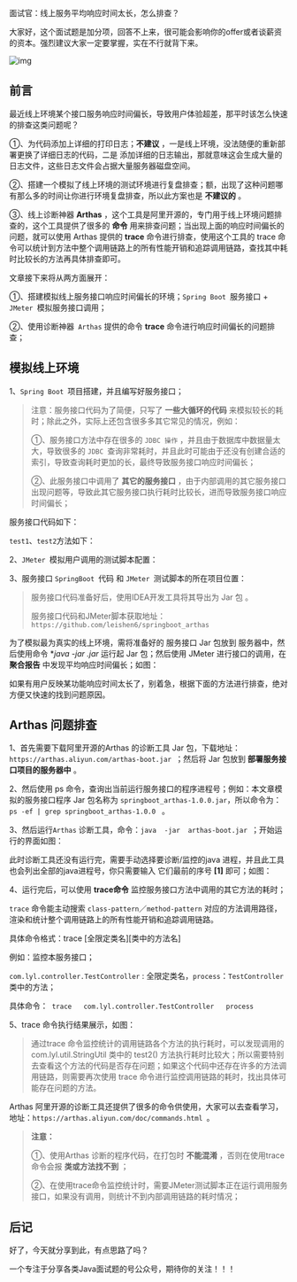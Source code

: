 面试官：线上服务平均响应时间太长，怎么排查？

大家好，这个面试题是加分项，回答不上来，很可能会影响你的offer或者谈薪资的资本。强烈建议大家一定要掌握，实在不行就背下来。

![img](E:\other\网络\assets\src=http-%2F%2Fwww.17qq.com%2Fimg_biaoqing%2F30588397.jpeg&refer=http-%2F%2Fwww.17qq.gif) 

## 前言

最近线上环境某个接口服务响应时间偏长，导致用户体验超差，那平时该怎么快速的排查这类问题呢？

①、为代码添加上详细的打印日志；**不建议** ，一是线上环境，没法随便的重新部署更换了详细日志的代码，二是 添加详细的日志输出，那就意味这会生成大量的日志文件，这些日志文件会占据大量服务器磁盘空间。

②、搭建一个模拟了线上环境的测试环境进行复盘排查；额，出现了这种问题哪有那么多的时间让你进行环境复盘排查，所以此方案也是 **不建议的** 。

③、线上诊断神器 **Arthas** ，这个工具是阿里开源的，专门用于线上环境问题排查的，这个工具提供了很多的  **命令** 用来排查问题；当出现上面的响应时间偏长的问题，就可以使用 Arthas 提供的  **trace**  命令进行排查，使用这个工具的 trace 命令可以统计到方法中整个调用链路上的所有性能开销和追踪调用链路，查找其中耗时比较长的方法再具体排查即可。

文章接下来将从两方面展开：

①、搭建模拟线上服务接口响应时间偏长的环境；`Spring Boot `服务接口 +  `JMeter `模拟服务接口调用；

②、使用诊断神器` Arthas` 提供的命令 **trace** 命令进行响应时间偏长的问题排查；

## 模拟线上环境

1、`Spring Boot `项目搭建，并且编写好服务接口；

> 注意：服务接口代码为了简便，只写了 **一些大循环的代码** 来模拟较长的耗时；除此之外，实际上还包含很多多其它常见的情况，例如：
>
> ①、服务接口方法中存在很多的  `JDBC 操作` ，并且由于数据库中数据量太大，导致很多的 `JDBC `查询非常耗时，并且此时可能由于还没有创建合适的索引，导致查询耗时更加的长，最终导致服务接口响应时间偏长；
>
> ②、此服务接口中调用了 **其它的服务接口** ，由于内部调用的其它服务接口出现问题等，导致此其它服务接口执行耗时比较长，进而导致服务接口响应时间偏长；

服务接口代码如下：

`test1`、`test2`方法如下：

2、`JMeter `模拟用户调用的测试脚本配置：

3、服务接口 `SpringBoot `代码 和 `JMeter `测试脚本的所在项目位置：

> 服务接口代码准备好后，使用IDEA开发工具将其导出为 Jar 包 。
>
> 服务接口代码和JMeter脚本获取地址：`https://github.com/leishen6/springboot_arthas`

为了模拟最为真实的线上环境，需将准备好的 服务接口 Jar 包放到 服务器中，然后使用命令  **java -jar  .jar*  运行起 Jar 包；然后使用 JMeter  进行接口的调用，在 **聚合报告** 中发现平均响应时间偏长；如图：

如果有用户反映某功能响应时间太长了，别着急，根据下面的方法进行排查，绝对方便又快速的找到问题原因。

## Arthas 问题排查

1、首先需要下载阿里开源的Arthas 的诊断工具 Jar 包，下载地址：`https://arthas.aliyun.com/arthas-boot.jar `；然后将 Jar 包放到 **部署服务接口项目的服务器中** 。

2、然后使用 ps 命令，查询出当前运行服务接口的程序进程号；例如：本文章模拟的服务接口程序 Jar 包名称为 `springboot_arthas-1.0.0.jar`，所以命令为：`ps -ef | grep springboot_arthas-1.0.0 ` 。

3、然后运行`Arthas` 诊断工具，命令：`java  -jar  arthas-boot.jar `；开始运行的界面如图：

此时诊断工具还没有运行完，需要手动选择要诊断/监控的java 进程，并且此工具也会列出全部的java进程号，你只需要输入 它们最前的序号  **[1]**  即可；如图：

4、运行完后，可以使用 **trace命令** 监控服务接口方法中调用的其它方法的耗时；

`trace` 命令能主动搜索 `class-pattern`／`method-pattern` 对应的方法调用路径，渲染和统计整个调用链路上的所有性能开销和追踪调用链路。

具体命令格式：trace  [全限定类名][类中的方法名]

例如：监控本服务接口；

`com.lyl.controller.TestController` : 全限定类名，`process`：`TestController `类中的方法；

具体命令：` trace   com.lyl.controller.TestController   process`

5、trace 命令执行结果展示，如图：

> 通过trace 命令监控统计的调用链路各个方法的执行耗时，可以发现调用的 com.lyl.util.StringUtil 类中的 test2() 方法执行耗时比较大；所以需要特别去查看这个方法的代码是否存在问题；如果这个代码中还存在许多的方法调用链路，则需要再次使用 trace 命令进行监控调用链路的耗时，找出具体可能存在问题的方法。

Arthas  阿里开源的诊断工具还提供了很多的命令供使用，大家可以去查看学习，地址：`https://arthas.aliyun.com/doc/commands.html `。

> **注意：**
>
> ①、使用Arthas 诊断的程序代码，在打包时 **不能混淆** ，否则在使用trace 命令会报  **类或方法找不到**  ；
>
> ②、在使用trace命令监控统计时，需要JMeter测试脚本正在运行调用服务接口，如果没有调用，则统计不到内部调用链路的耗时情况；



## 后记

好了，今天就分享到此，有点思路了吗？

一个专注于分享各类Java面试题的号公众号，期待你的关注！！！







